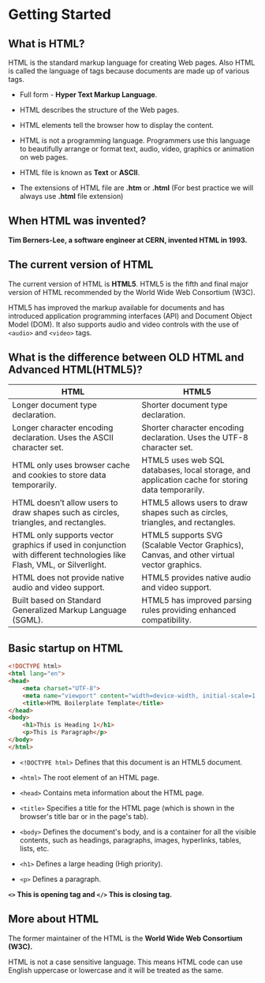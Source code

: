 # Getting Started

## What is HTML?
HTML is the standard markup language for creating Web pages. Also HTML is called the language of tags because documents are made up of various tags.

* Full form - **Hyper Text Markup Language**.

* HTML describes the structure of the Web pages.
* HTML elements tell the browser how to display the content.
* HTML is not a programming language. Programmers use this language to beautifully arrange or format text, audio, video, graphics or animation on web pages.
* HTML file is known as **Text** or **ASCII**.
* The extensions of HTML file are **.htm** or **.html** (For best practice we will always use **.html** file extension)

## When HTML was invented?
**Tim Berners-Lee, a software engineer at CERN, invented HTML in 1993.**

## The current version of HTML
The current version of HTML is **HTML5**. HTML5 is the fifth and final major version of HTML recommended by the World Wide Web Consortium (W3C).

HTML5 has improved the markup available for documents and has introduced application programming interfaces (API) and Document Object Model (DOM). It also supports audio and video controls with the use of `<audio>` and `<video>` tags.

## What is the difference between OLD HTML and Advanced HTML(**HTML5**)?

HTML | HTML5
--- | ---
Longer document type declaration. | Shorter document type declaration. 
Longer character encoding declaration. Uses the ASCII character set. | Shorter character encoding declaration. Uses the UTF-8 character set.
HTML only uses browser cache and cookies to store data temporarily.| HTML5 uses web SQL databases, local storage, and application cache for storing data temporarily.
HTML doesn’t allow users to draw shapes such as circles, triangles, and rectangles. | HTML5 allows users to draw shapes such as circles, triangles, and rectangles.
HTML only supports vector graphics if used in conjunction with different technologies like Flash, VML, or Silverlight. | HTML5 supports SVG (Scalable Vector Graphics), Canvas, and other virtual vector graphics.
HTML does not provide native audio and video support. | HTML5 provides native audio and video support.
Built based on Standard Generalized Markup Language (SGML). | HTML5 has improved parsing rules providing enhanced compatibility. 

## Basic startup on HTML

```html
<!DOCTYPE html>
<html lang="en">
<head>
    <meta charset="UTF-8">
    <meta name="viewport" content="width=device-width, initial-scale=1.0">
    <title>HTML Boilerplate Template</title>
</head>
<body>
    <h1>This is Heading 1</h1>
    <p>This is Paragraph</p>
</body>
</html>
```

* `<!DOCTYPE html>` Defines that this document is an HTML5 document.

* `<html>` The root element of an HTML page.

* `<head>` Contains meta information about the HTML page.

* `<title>` Specifies a title for the HTML page (which is shown in the browser's title bar or in the page's tab).

* `<body>` Defines the document's body, and is a container for all the visible contents, such as headings, paragraphs, images, hyperlinks, tables, lists, etc.

* `<h1>` Defines a large heading (High priority).

* `<p>` Defines a paragraph.

**`<>` This is opening tag and `</>` This is closing tag.**

## More about HTML

The former maintainer of the HTML is the **World Wide Web Consortium (W3C).**

HTML is not a case sensitive language. This means HTML code can use English uppercase or lowercase and it will be treated as the same.